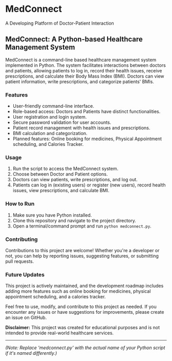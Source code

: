 # MedConnect
A Developing Platform of Doctor-Patient Interaction


## MedConnect: A Python-based Healthcare Management System

MedConnect is a command-line based healthcare management system implemented in Python. The system facilitates interactions between doctors and patients, allowing patients to log in, record their health issues, receive prescriptions, and calculate their Body Mass Index (BMI). Doctors can view patient information, write prescriptions, and categorize patients' BMIs.

### Features
- User-friendly command-line interface.
- Role-based access: Doctors and Patients have distinct functionalities.
- User registration and login system.
- Secure password validation for user accounts.
- Patient record management with health issues and prescriptions.
- BMI calculation and categorization.
- Planned features: Online booking for medicines, Physical Appointment scheduling, and Calories Tracker.

### Usage
1. Run the script to access the MedConnect system.
2. Choose between Doctor and Patient options.
3. Doctors can view patients, write prescriptions, and log out.
4. Patients can log in (existing users) or register (new users), record health issues, view prescriptions, and calculate BMI.

### How to Run
1. Make sure you have Python installed.
2. Clone this repository and navigate to the project directory.
3. Open a terminal/command prompt and run `python medconnect.py`.

### Contributing
Contributions to this project are welcome! Whether you're a developer or not, you can help by reporting issues, suggesting features, or submitting pull requests.

### Future Updates
This project is actively maintained, and the development roadmap includes adding more features such as online booking for medicines, physical appointment scheduling, and a calories tracker.

Feel free to use, modify, and contribute to this project as needed. If you encounter any issues or have suggestions for improvements, please create an issue on GitHub.

**Disclaimer:** This project was created for educational purposes and is not intended to provide real-world healthcare services.

---
*(Note: Replace 'medconnect.py' with the actual name of your Python script if it's named differently.)*

